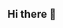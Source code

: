 ## Hi there 👋

<!--
**mokssebina/mokssebina** is a ✨ _special_ ✨ repository because its `README.md` (this file) appears on your GitHub profile.

Hey there, my name is Moks and it's a pleasure to meet you! 👋
About Me
I am a Frontend Web Developer, with a love of immersive technologies like XV and VR.

Experience
I have 3 plus years of experience creating interfaces for, adding features to and maintaining a self-service sutomer portal for a major corporation in Botswana insurance industry.



🛠️ Technologies & Skills
My toolkit includes, but is not limited to:

Languages
HTML  CSS  JavaScript 
Frameworks/Libraries:
Typescript  React NextJS  TailwindCSS 
Tools & Platforms:
Git  npm  GitHub  Klaviyo  VSCode 


